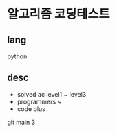 # 알고리즘 코딩테스트
## lang
python
## desc
- solved ac level1 ~ level3
- programmers ~
- code plus

git main 3

